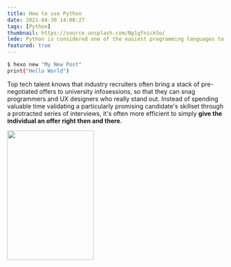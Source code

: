 ```yaml
---
title: How to use Python
date: 2021-04-30 14:08:27
tags: [Python]
thumbnail: https://source.unsplash.com/Ng1gfnickSo/
lede: Python is considered one of the easiest programming languages to learn. However, that doesn't mean that it's easy! While anyone can learn Python programming — even if you've never written a line of code before — you should expect that it will take time, and you should expect moments of frustration.
featured: true
---
```


``` bash
$ hexo new "My New Post"
print("Hello World")
```


Top tech talent knows that industry recruiters often bring a stack of
pre-negotiated offers to university infosessions, so that they can snag
programmers and UX designers who really stand out.  Instead of spending valuable
time validating a particularly promising candidate's skillset through a
protracted series of interviews, it's often more efficient to simply **give the
individual an offer right then and there**. 

<img src="https://source.unsplash.com/HZkGsjauVzs/" width="200" height="300" />
